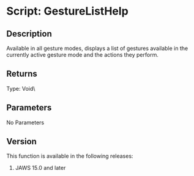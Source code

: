 # Script: GestureListHelp

## Description

Available in all gesture modes, displays a list of gestures available in
the currently active gesture mode and the actions they perform.

## Returns

Type: Void\

## Parameters

No Parameters

## Version

This function is available in the following releases:

1.  JAWS 15.0 and later
